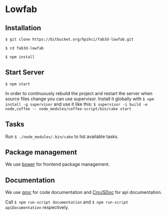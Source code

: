# Lowfab

## Installation

`$ git clone https://bitbucket.org/hpihci/fab3d-lowfab.git`

`$ cd fab3d-lowfab`

`$ npm install`


## Start Server

`$ npm start`

In order to continuously rebuild the project and restart the server
when source files change you can use supervisor.
Install it globally with `$ npm install -g supervisor` and use it like this:
`$ supervisor -i build -e node,coffee -- node_modules/coffee-script/bin/cake start`


## Tasks

Run `$ ./node_modules/.bin/cake` to list available tasks.


## Package management

We use [bower](http://bower.io/) for frontend package management.


## Documentation

We use [groc](http://nevir.github.io/groc/) for code documentation and [CroJSDoc](http://croquiscom.github.io/crojsdoc/) for api documentation.

Call `$ npm run-script documentation` and `$ npm run-script apiDocumentation` respectively.
